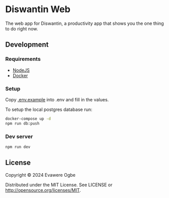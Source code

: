 # Diswantin Web

The web app for Diswantin, a productivity app that shows you the one thing to do
right now.

## Development

### Requirements

- [NodeJS](https://nodejs.org)
- [Docker](https://www.docker.com)

### Setup

Copy [.env.example](./.env.example) into .env and fill in the values.

To setup the local postgres database run:

```sh
docker-compose up -d
npm run db:push
```

### Dev server

```sh
npm run dev
```

## License

Copyright © 2024 Evawere Ogbe

Distributed under the MIT License. See LICENSE or
http://opensource.org/licenses/MIT.
